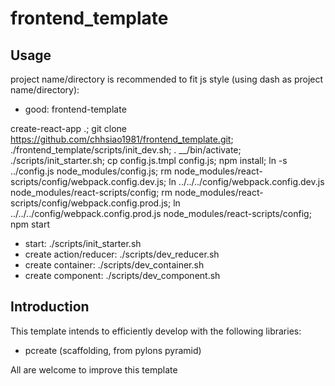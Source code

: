 frontend_template
================

Usage
-----
project name/directory is recommended to fit js style (using dash as project name/directory):

* good: frontend-template

create-react-app .; git clone https://github.com/chhsiao1981/frontend_template.git; ./frontend_template/scripts/init_dev.sh; . __/bin/activate; ./scripts/init_starter.sh; cp config.js.tmpl config.js; npm install; ln -s ../config.js node_modules/config.js; rm node_modules/react-scripts/config/webpack.config.dev.js; ln ../../../config/webpack.config.dev.js node_modules/react-scripts/config; rm node_modules/react-scripts/config/webpack.config.prod.js; ln ../../../config/webpack.config.prod.js node_modules/react-scripts/config; npm start

* start: ./scripts/init_starter.sh
* create action/reducer: ./scripts/dev_reducer.sh
* create container: ./scripts/dev_container.sh
* create component: ./scripts/dev_component.sh

Introduction
-----
This template intends to efficiently develop with the following libraries:

* pcreate (scaffolding, from pylons pyramid)

All are welcome to improve this template
